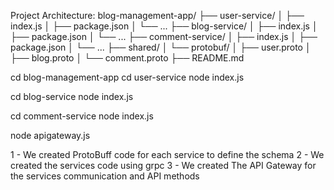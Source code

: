 Project Architecture:
blog-management-app/
  ├── user-service/
  │   ├── index.js
  │   ├── package.json
  │   └── ...
  ├── blog-service/
  │   ├── index.js
  │   ├── package.json
  │   └── ...
  ├── comment-service/
  │   ├── index.js
  │   ├── package.json
  │   └── ...
  ├── shared/
  │   └── protobuf/
  │       ├── user.proto
  │       ├── blog.proto
  │       └── comment.proto
  ├── README.md

cd blog-management-app
cd user-service
node index.js

cd blog-service
node index.js

cd comment-service
node index.js

node apigateway.js

1 - We created ProtoBuff code for each service to define the schema 
2 - We created the services code using grpc 
3 - We created The API Gateway for the services communication and API methods 

